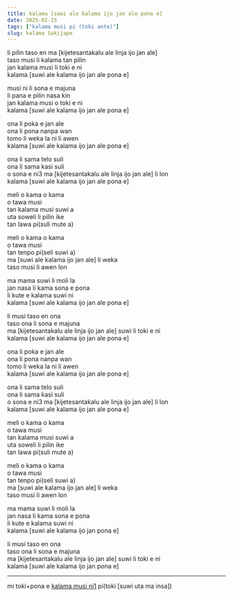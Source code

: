 ```yaml
---
title: kalama [suwi ale kalama ijo jan ale pona e]
date: 2025-02-15
tags: ["kalama musi pi (toki ante)"]
slug: kalama Sakijape
---
```


li pilin taso en ma [kijetesantakalu ale linja ijo jan ale]  
taso musi li kalama tan pilin  
jan kalama musi li toki e ni  
kalama [suwi ale kalama ijo jan ale pona e]  

musi ni li sona e majuna  
li pana e pilin nasa kin  
jan kalama musi o toki e ni  
kalama [suwi ale kalama ijo jan ale pona e]  

ona li poka e jan ale  
ona li pona nanpa wan  
tomo li weka la ni li awen  
kalama [suwi ale kalama ijo jan ale pona e]  

ona li sama telo suli  
ona li sama kasi suli  
o sona e ni3 ma [kijetesantakalu ale linja ijo jan ale] li lon  
kalama [suwi ale kalama ijo jan ale pona e]  

meli o kama o kama  
o tawa musi  
tan kalama musi suwi a  
uta soweli li pilin ike  
tan lawa pi(suli mute a)  

meli o kama o kama  
o tawa musi  
tan tenpo pi(seli suwi a)  
ma [suwi ale kalama ijo jan ale] li weka  
taso musi li awen lon  

ma mama suwi li moli la  
jan nasa li kama sona e pona  
li kute e kalama suwi ni  
kalama [suwi ale kalama ijo jan ale pona e]  

li musi taso en ona  
taso ona li sona e majuna  
ma [kijetesantakalu ale linja ijo jan ale] suwi li toki e ni  
kalama [suwi ale kalama ijo jan ale pona e]  

ona li poka e jan ale  
ona li pona nanpa wan  
tomo li weka la ni li awen  
kalama [suwi ale kalama ijo jan ale pona e]  

ona li sama telo suli  
ona li sama kasi suli  
o sona e ni3 ma [kijetesantakalu ale linja ijo jan ale] li lon  
kalama [suwi ale kalama ijo jan ale pona e]  

meli o kama o kama  
o tawa musi  
tan kalama musi suwi a  
uta soweli li pilin ike  
tan lawa pi(suli mute a)  

meli o kama o kama  
o tawa musi  
tan tenpo pi(seli suwi a)  
ma [suwi ale kalama ijo jan ale] li weka  
taso musi li awen lon  

ma mama suwi li moli la  
jan nasa li kama sona e pona  
li kute e kalama suwi ni  
kalama [suwi ale kalama ijo jan pona e]  

li musi taso en ona  
taso ona li sona e majuna  
ma [kijetesantakalu ale linja ijo jan ale] suwi li toki e ni  
kalama [suwi ale kalama ijo jan pona e]  

---

mi toki+pona e [kalama musi ni1](https://www.youtube.com/watch?v=uMszu_VgMfY) pi(toki [suwi uta ma insa])
